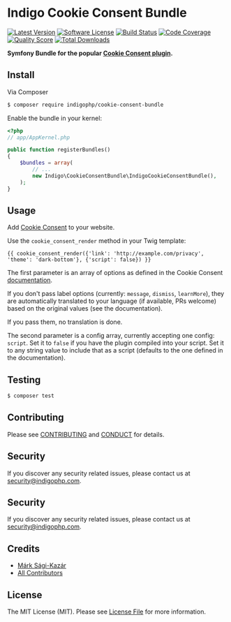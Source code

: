 # Indigo Cookie Consent Bundle

[![Latest Version](https://img.shields.io/github/release/indigophp/cookie-consent-bundle.svg?style=flat-square)](https://github.com/indigophp/cookie-consent-bundle/releases)
[![Software License](https://img.shields.io/badge/license-MIT-brightgreen.svg?style=flat-square)](LICENSE)
[![Build Status](https://img.shields.io/travis/indigophp/cookie-consent-bundle.svg?style=flat-square)](https://travis-ci.org/indigophp/cookie-consent-bundle)
[![Code Coverage](https://img.shields.io/scrutinizer/coverage/g/indigophp/cookie-consent-bundle.svg?style=flat-square)](https://scrutinizer-ci.com/g/indigophp/cookie-consent-bundle)
[![Quality Score](https://img.shields.io/scrutinizer/g/indigophp/cookie-consent-bundle.svg?style=flat-square)](https://scrutinizer-ci.com/g/indigophp/cookie-consent-bundle)
[![Total Downloads](https://img.shields.io/packagist/dt/indigophp/cookie-consent-bundle.svg?style=flat-square)](https://packagist.org/packages/indigophp/cookie-consent-bundle)

**Symfony Bundle for the popular [Cookie Consent plugin](https://silktide.com/tools/cookie-consent/).**


## Install

Via Composer

``` bash
$ composer require indigophp/cookie-consent-bundle
```

Enable the bundle in your kernel:

``` php
<?php
// app/AppKernel.php

public function registerBundles()
{
    $bundles = array(
        // ...
        new Indigo\CookieConsentBundle\IndigoCookieConsentBundle(),
    );
}
```


## Usage

Add [Cookie Consent](https://silktide.com/tools/cookie-consent/) to your website.

Use the `cookie_consent_render` method in your Twig template:

`{{ cookie_consent_render({'link': 'http://example.com/privacy', 'theme': 'dark-bottom'}, {'script': false}) }}`

The first parameter is an array of options as defined in the Cookie Consent
[documentation](https://silktide.com/tools/cookie-consent/docs/installation/).

If you don't pass label options (currently: `message`, `dismiss`, `learnMore`), they are automatically translated
to your language (if available, PRs welcome) based on the original values (see the documentation).

If you pass them, no translation is done.

The second parameter is a config array, currently accepting one config: `script`.
Set it to `false` if you have the plugin compiled into your script.
Set it to any string value to include that as a script (defaults to the one defined in the documentation).


## Testing

``` bash
$ composer test
```


## Contributing

Please see [CONTRIBUTING](CONTRIBUTING.md) and [CONDUCT](CONDUCT.md) for details.


## Security

If you discover any security related issues,
please contact us at [security@indigophp.com](mailto:security@indigophp.com).


## Security

If you discover any security related issues, please contact us at [security@indigophp.com](mailto:security@indigophp.com).


## Credits

- [Márk Sági-Kazár](https://github.com/sagikazarmark)
- [All Contributors](https://github.com/indigophp/cookie-consent-bundle/contributors)


## License

The MIT License (MIT). Please see [License File](LICENSE) for more information.
